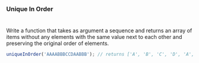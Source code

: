 ### Unique In Order

#

Write a function that takes as argument a sequence and returns an array of items without any elements with the same value next to each other and preserving the original order of elements.

```javascript
uniqueInOrder('AAAABBBCCDAABBB'); // returns ['A', 'B', 'C', 'D', 'A', 'B']
```
